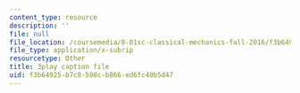 ```yaml
---
content_type: resource
description: ''
file: null
file_location: /coursemedia/8-01sc-classical-mechanics-fall-2016/f3b64925b7c8598cb866ed6fc49b5d47_dlJtUvRaGdE.vtt
file_type: application/x-subrip
resourcetype: Other
title: 3play caption file
uid: f3b64925-b7c8-598c-b866-ed6fc49b5d47
---
```

